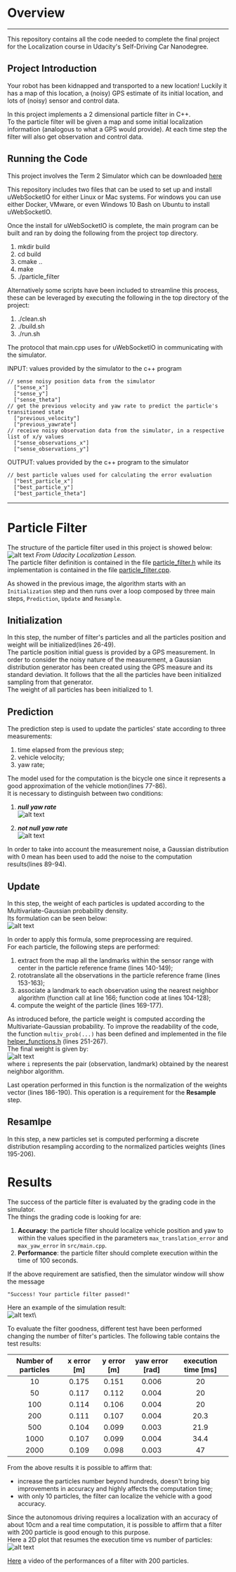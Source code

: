 # Overview
---
This repository contains all the code needed to complete the final project for the Localization course in Udacity's Self-Driving Car Nanodegree.

## Project Introduction
Your robot has been kidnapped and transported to a new location! Luckily it has a map of this location, a (noisy) GPS estimate of its initial location, and lots of (noisy) sensor and control data.

In this project implements a 2 dimensional particle filter in C++.\
To the particle filter will be given a map and some initial localization information (analogous to what a GPS would provide). At each time step the filter will also get observation and control data.

## Running the Code
This project involves the Term 2 Simulator which can be downloaded [here](https://github.com/udacity/self-driving-car-sim/releases)

This repository includes two files that can be used to set up and install uWebSocketIO for either Linux or Mac systems. For windows you can use either Docker, VMware, or even Windows 10 Bash on Ubuntu to install uWebSocketIO.

Once the install for uWebSocketIO is complete, the main program can be built and ran by doing the following from the project top directory.

1. mkdir build
2. cd build
3. cmake ..
4. make
5. ./particle_filter

Alternatively some scripts have been included to streamline this process, these can be leveraged by executing the following in the top directory of the project:

1. ./clean.sh
2. ./build.sh
3. ./run.sh

The protocol that main.cpp uses for uWebSocketIO in communicating with the simulator.

INPUT: values provided by the simulator to the c++ program

    // sense noisy position data from the simulator
      ["sense_x"]
      ["sense_y"]
      ["sense_theta"]
    // get the previous velocity and yaw rate to predict the particle's transitioned state
      ["previous_velocity"]
      ["previous_yawrate"]
    // receive noisy observation data from the simulator, in a respective list of x/y values
      ["sense_observations_x"]
      ["sense_observations_y"]

OUTPUT: values provided by the c++ program to the simulator

    // best particle values used for calculating the error evaluation
      ["best_particle_x"]
      ["best_particle_y"]
      ["best_particle_theta"]

[//]: # (Image References)

[image1]: media/algo.png "algorithm"
[image2]: media/null_yaw_rate.PNG "null_yaw_rate"
[image3]: media/not_null_yaw_rate.PNG "not_null_yaw_rate"
[image4]: media/multivariate_gaussian.PNG "multivariate_gaussian"
[image5]: media/weight.PNG "weight"
[image6]: media/np_10.PNG "np_10"
[image7]: media/time_over_samples.png "time_over_samples"
---
# Particle Filter
The structure of the particle filter used in this project is showed below:
![alt text][image1]
*From Udacity Localization Lesson.*\
The particle filter definition is contained in the file [particle_filter.h](./src/particle_filter.h) while its implementation is contained in the file [particle_filter.cpp](./src/particle_filter.cpp).

As showed in the previous image, the algorithm starts with an `Initialization` step and then runs over a loop composed by three main steps, `Prediction`, `Update` and `Resample`.

## Initialization
In this step, the number of filter's particles and all the particles position and weight will be initialized(lines 26-49).\
The particle position initial guess is provided by a GPS measurement. In order to consider the noisy nature of the measurement, a Gaussian distribution generator has been created using the GPS measure and its standard deviation.
It follows that the all the particles have been initialized sampling from that generator.\
The weight of all particles has been initialized to 1.

## Prediction
The prediction step is used to update the particles' state according to three measurements:
1. time elapsed from the previous step;
2. vehicle velocity;
3. yaw rate;

The model used for the computation is the bicycle one since it represents a good approximation of the vehicle motion(lines 77-86).\
It is necessary to distinguish between two conditions:
1. ***null yaw rate***\
![alt text][image2]

2. ***not null yaw rate***\
![alt text][image3]

In order to take into account the measurement noise, a Gaussian distribution with 0 mean has been used to add the noise to the computation results(lines 89-94).

## Update
In this step, the weight of each particles is updated according to the Multivariate-Gaussian probability density.\
Its formulation can be seen below:\
![alt text][image4]

In order to apply this formula, some preprocessing are required.\
For each particle, the following steps are performed:
1. extract from the map all the landmarks within the sensor range with center in the particle reference frame (lines 140-149);
2. rototranslate all the observations in the particle reference frame (lines 153-163);
3. associate a landmark to each observation using the nearest neighbor algorithm (function call at line 166; function code at lines 104-128);
4. compute the weight of the particle (lines 169-177).

As introduced before, the particle weight is computed according the Multivariate-Gaussian probability. To improve the readability of the code, the function `multiv_prob(...)` has been defined and implemented in the file [helper_functions.h](./src/helper_functions.h) (lines 251-267).\
The final weight is given by:\
![alt text][image5]\
where `i` represents the pair (observation, landmark) obtained by the nearest neighbor algorithm.

Last operation performed in this function is the normalization of the weights vector (lines 186-190). This operation is a requirement for the **Resample** step.

## Resamlpe
In this step, a new particles set is computed performing a discrete distribution resampling according to the normalized particles weights (lines 195-206).

# Results
The success of the particle filter is evaluated by the grading code in the simulator.\
The things the grading code is looking for are:
1. **Accuracy**: the particle filter should localize vehicle position and yaw to within the values specified in the parameters `max_translation_error` and `max_yaw_error` in `src/main.cpp`.
2. **Performance**: the particle filter should complete execution within the time of 100 seconds.

If the above requirement are satisfied, then the simulator window will show the message

    "Success! Your particle filter passed!"
Here an example of the simulation result:\
![alt text][image6]\

To evaluate the filter goodness, different test have been performed changing the number of filter's particles. The following table contains the test results:

|    Number of particles    |    x error [m]    |    y error [m]    |    yaw error [rad]   |    execution time [ms]   |
|:-------------------------:|:-----------------:|:-----------------:|:--------------------:|:------------------------:|
|    10                     |    0.175          |    0.151          |    0.006             |    20                    |
|    50                     |    0.117          |    0.112          |    0.004             |    20                    |
|    100                    |    0.114          |    0.106          |    0.004             |    20                    |
|    200                    |    0.111          |    0.107          |    0.004             |    20.3                  |
|    500                    |    0.104          |    0.099          |    0.003             |    21.9                  |
|    1000                   |    0.107          |    0.099          |    0.004             |    34.4                  |
|    2000                   |    0.109          |    0.098          |    0.003             |    47                    |

From the above results it is possible to affirm that:
* increase the particles number beyond hundreds, doesn't bring big improvements in accuracy and highly affects the computation time;
* with only 10 particles, the filter can localize the vehicle with a good accuracy.

Since the autonomous driving requires a localization with an accuracy of about 10cm and a real time computation, it is possible to affirm that a filter with 200 particle is good enough to this purpose.\
Here a 2D plot that resumes the execution time vs number of particles:\
![alt text][image7]

[Here](media/np_200.mp4) a video of the performances of a filter with 200 particles.
